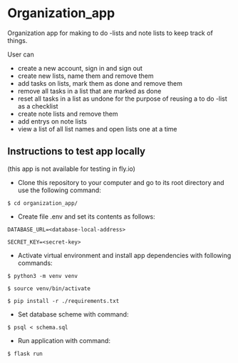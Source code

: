 # Organization_app

Organization app for making to do -lists and note lists to keep track of things.

User can
* create a new account, sign in and sign out
* create new lists, name them and remove them
* add tasks on lists, mark them as done and remove them
* remove all tasks in a list that are marked as done
* reset all tasks in a list as undone for the purpose of reusing a to do -list as a checklist
* create note lists and remove them
* add entrys on note lists
* view a list of all list names and open lists one at a time

## Instructions to test app locally
(this app is not available for testing in fly.io)

* Clone this repository to your computer and go to its root directory and use the following command:

```$ cd organization_app/```

* Create file .env and set its contents as follows:

```DATABASE_URL=<database-local-address>```

```SECRET_KEY=<secret-key>```

* Activate virtual environment and install app dependencies with following commands:

```$ python3 -m venv venv```

```$ source venv/bin/activate```

```$ pip install -r ./requirements.txt```

* Set database scheme with command:

```$ psql < schema.sql```

* Run application with command:

```$ flask run```
